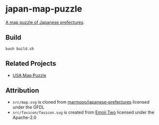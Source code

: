 # japan-map-puzzle

[A map puzzle of Japanese prefectures](https://marmooo.github.io/japan-map-puzzle/).

## Build

```
bash build.sh
```

## Related Projects

- [USA Map Puzzle](https://marmooo.github.io/usa-map-puzzle/)

## Attribution

- `src/map.svg` is cloned from
  [marmooo/japanese-prefectures](https://github.com/marmooo/japanese-prefectures)
  licensed under the GFDL
- `src/favicon/favicon.svg` is created from
  [Emoji Two](https://github.com/EmojiTwo/emojitwo) licensed under the
  Apache-2.0
